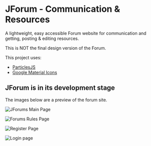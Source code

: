 # JForum - Communication & Resources

A lightweight, easy accessible Forum website for communication and getting, posting & editing resources.

This is NOT the final design version of the Forum.

This project uses:
- [ParticlesJS](https://github.com/VincentGarreau/particles.js/)
- [Google Material Icons](https://fonts.google.com/icons)

## JForum is in its development stage

The images below are a preview of the forum site.

![JForums Main Page](https://i.imgur.com/ASF1e7c.png)

![Forums Rules Page](https://i.imgur.com/qYotEWt.png)

![Register Page](https://i.imgur.com/0JETaJK.png)

![Login page](https://i.imgur.com/SNFDpeL.png)
